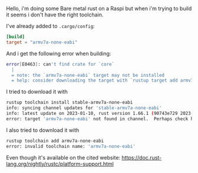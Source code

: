 Hello,
i'm doing some Bare metal rust on a Raspi but when i'm trying to build it seems i don't have the right toolchain.

I've already added to `.cargo/config`:
```toml
[build]
target = "armv7a-none-eabi"
```

And i get the following error when building:
```bash
error[E0463]: can't find crate for `core`
  |
  = note: the `armv7a-none-eabi` target may not be installed
  = help: consider downloading the target with `rustup target add armv7a-none-eabi`
```

I tried to download it with
```bash
rustup toolchain install stable-armv7a-none-eabi
info: syncing channel updates for 'stable-armv7a-none-eabi'
info: latest update on 2023-01-10, rust version 1.66.1 (90743e729 2023-01-10)
error: target 'armv7a-none-eabi' not found in channel.  Perhaps check https://doc.rust-lang.org/nightly/rustc/platform-support.html for available targets
```

I also tried to download it with
```bash
rustup toolchain add armv7a-none-eabi
error: invalid toolchain name: 'armv7a-none-eabi'
```

Even though it's available on the cited website:
https://doc.rust-lang.org/nightly/rustc/platform-support.html
